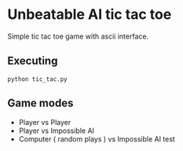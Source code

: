 
# Unbeatable AI tic tac toe
 Simple tic tac toe game with ascii interface.
 
## Executing 

    python tic_tac.py
 ## Game modes
 - Player vs Player
 - Player vs Impossible AI
 - Computer ( random plays ) vs Impossible AI test

